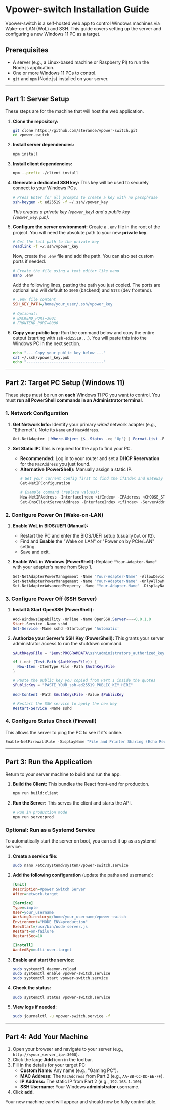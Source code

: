 # Vpower-switch Installation Guide

Vpower-switch is a self-hosted web app to control Windows machines via Wake-on-LAN (WoL) and SSH. This guide covers setting up the server and configuring a new Windows 11 PC as a target.

## Prerequisites

* A server (e.g., a Linux-based machine or Raspberry Pi) to run the Node.js application.
* One or more Windows 11 PCs to control.
* `git` and `npm` (Node.js) installed on your server.

---

## Part 1: Server Setup

These steps are for the machine that will host the web application.

1.  **Clone the repository:**
    ```bash
    git clone https://github.com/sterance/vpower-switch.git
    cd vpower-switch
    ```

2.  **Install server dependencies:**
    ```bash
    npm install
    ```

3.  **Install client dependencies:**
    ```bash
    npm --prefix ./client install
    ```

4.  **Generate a dedicated SSH key:**
    This key will be used to securely connect to your Windows PCs.
    ```bash
    # Press Enter for all prompts to create a key with no passphrase
    ssh-keygen -t ed25519 -f ~/.ssh/vpower_key
    ```
    *This creates a private key (`vpower_key`) and a public key (`vpower_key.pub`).*

5.  **Configure the server environment:**
    Create a `.env` file in the root of the project. You will need the absolute path to your new **private key**.

    ```bash
    # Get the full path to the private key
    readlink -f ~/.ssh/vpower_key
    ```

    Now, create the `.env` file and add the path. You can also set custom ports if needed.

    ```bash
    # Create the file using a text editor like nano
    nano .env
    ```

    Add the following lines, pasting the path you just copied. The ports are optional and will default to `3000` (backend) and `5173` (dev frontend).

    ```ini
    # .env file content
    SSH_KEY_PATH=/home/your_user/.ssh/vpower_key
    
    # Optional:
    # BACKEND_PORT=3001
    # FRONTEND_PORT=8080
    ```

6.  **Copy your public key:**
    Run the command below and copy the entire output (starting with `ssh-ed25519...`). You will paste this into the Windows PC in the next section.
    ```bash
    echo "--- Copy your public key below ---"
    cat ~/.ssh/vpower_key.pub
    echo "----------------------------------"
    ```

---

## Part 2: Target PC Setup (Windows 11)

These steps must be run on **each** Windows 11 PC you want to control. You must **run all PowerShell commands in an Administrator terminal**.

### 1. Network Configuration

1.  **Get Network Info:**
    Identify your primary *wired* network adapter (e.g., "Ethernet"). Note its `Name` and `MacAddress`.
    ```powershell
    Get-NetAdapter | Where-Object {$_.Status -eq 'Up'} | Format-List -Property Name, MacAddress
    ```

2.  **Set Static IP:**
    This is required for the app to find your PC.
    * **Recommended:** Log in to your router and set a **DHCP Reservation** for the `MacAddress` you just found.
    * **Alternative (PowerShell):** Manually assign a static IP.
      ```powershell
      # Get your current config first to find the ifIndex and Gateway
      Get-NetIPConfiguration
      
      # Example command (replace values):
      New-NetIPAddress -InterfaceIndex <ifIndex> -IPAddress <CHOOSE_STATIC_IP> -PrefixLength 24 -DefaultGateway <YOUR_Gateway>
      Set-DnsClientServerAddress -InterfaceIndex <ifIndex> -ServerAddresses ("1.1.1.1", "8.8.8.8")
      ```

### 2. Configure Power On (Wake-on-LAN)

1.  **Enable WoL in BIOS/UEFI (Manual):**
    * Restart the PC and enter the BIOS/UEFI setup (usually `Del` or `F2`).
    * Find and **Enable** the "Wake on LAN" or "Power on by PCIe/LAN" setting.
    * Save and exit.

2.  **Enable WoL in Windows (PowerShell):**
    Replace `"Your-Adapter-Name"` with your adapter's name from Step 1.
    ```powershell
    Set-NetAdapterPowerManagement -Name "Your-Adapter-Name" -AllowDeviceToWakeComputer $true
    Set-NetAdapterPowerManagement -Name "Your-Adapter-Name" -OnlyAllowMagicPacketToWake $true
    Set-NetAdapterAdvancedProperty -Name "Your-Adapter-Name" -DisplayName "Wake on Magic Packet" -RegistryValue "1"
    ```

### 3. Configure Power Off (SSH Server)

1.  **Install & Start OpenSSH (PowerShell):**
    ```powershell
    Add-WindowsCapability -Online -Name OpenSSH.Server~~~~0.0.1.0
    Start-Service -Name sshd
    Set-Service -Name sshd -StartupType 'Automatic'
    ```

2.  **Authorize your Server's SSH Key (PowerShell):**
    This grants your server administrator access to run the shutdown command.
    ```powershell
    $AuthKeysFile = "$env:PROGRAMDATA\ssh\administrators_authorized_keys"
    
    if (-not (Test-Path $AuthKeysFile)) {
      New-Item -ItemType File -Path $AuthKeysFile
    }
    
    # Paste the public key you copied from Part 1 inside the quotes
    $PublicKey = "PASTE_YOUR_ssh-ed25519_PUBLIC_KEY_HERE"
    
    Add-Content -Path $AuthKeysFile -Value $PublicKey
    
    # Restart the SSH service to apply the new key
    Restart-Service -Name sshd
    ```

### 4. Configure Status Check (Firewall)

This allows the server to ping the PC to see if it's online.
```powershell
Enable-NetFirewallRule -DisplayName "File and Printer Sharing (Echo Request - ICMPv4-In)"
```

---

## Part 3: Run the Application

Return to your server machine to build and run the app.

1.  **Build the Client:**
    This bundles the React front-end for production.
    ```bash
    npm run build:client
    ```

2.  **Run the Server:**
    This serves the client and starts the API.
    ```bash
    # Run in production mode
    npm run serve:prod
    ```

### Optional: Run as a Systemd Service

To automatically start the server on boot, you can set it up as a systemd service.

1.  **Create a service file:**
    ```bash
    sudo nano /etc/systemd/system/vpower-switch.service
    ```

2.  **Add the following configuration** (update the paths and username):
    ```ini
    [Unit]
    Description=Vpower Switch Server
    After=network.target

    [Service]
    Type=simple
    User=your_username
    WorkingDirectory=/home/your_username/vpower-switch
    Environment="NODE_ENV=production"
    ExecStart=/usr/bin/node server.js
    Restart=on-failure
    RestartSec=10

    [Install]
    WantedBy=multi-user.target
    ```

3.  **Enable and start the service:**
    ```bash
    sudo systemctl daemon-reload
    sudo systemctl enable vpower-switch.service
    sudo systemctl start vpower-switch.service
    ```

4.  **Check the status:**
    ```bash
    sudo systemctl status vpower-switch.service
    ```

5.  **View logs if needed:**
    ```bash
    sudo journalctl -u vpower-switch.service -f
    ```

---

## Part 4: Add Your Machine

1.  Open your browser and navigate to your server (e.g., `http://<your_server_ip>:3000`).
2.  Click the large **Add** icon in the toolbar.
3.  Fill in the details for your target PC:
    * **Custom Name:** Any name (e.g., "Gaming PC").
    * **MAC Address:** The `MacAddress` from Part 2 (e.g., `AA-BB-CC-DD-EE-FF`).
    * **IP Address:** The static IP from Part 2 (e.g., `192.168.1.100`).
    * **SSH Username:** Your Windows **administrator** username.
4.  Click **add**.

Your new machine card will appear and should now be fully controllable.
